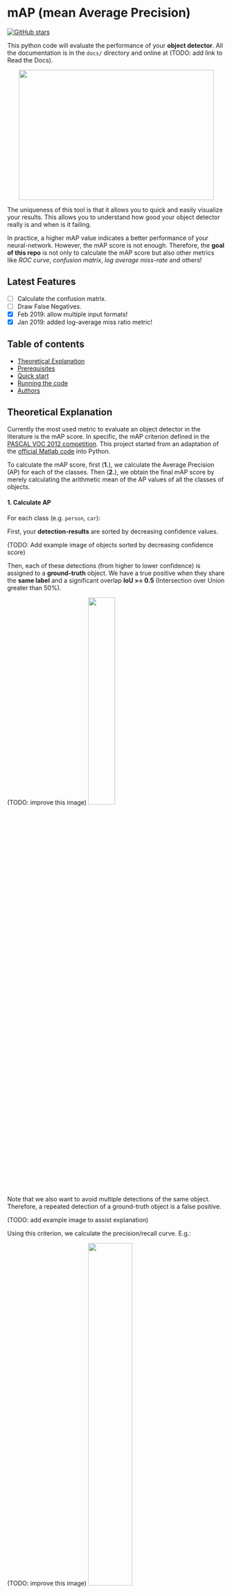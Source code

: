 # mAP (mean Average Precision)

[![GitHub stars](https://img.shields.io/github/stars/Cartucho/mAP.svg?style=social&label=Stars)](https://github.com/Cartucho/mAP)

This python code will evaluate the performance of your **object detector**. All the documentation is in the `docs/` directory and online at (TODO: add link to Read the Docs).

<p align="center">
  <img src="https://user-images.githubusercontent.com/15831541/37559643-6738bcc8-2a21-11e8-8a07-ed836f19c5d9.gif" width="450" height="300" />
</p>

The uniqueness of this tool is that it allows you to quick and easily visualize your results. This allows you to understand how good your object detector really is and when is it failing.

In practice, a higher mAP value indicates a better performance of your neural-network. However, the mAP score is not enough. Therefore, the **goal of this repo** is not only to calculate the mAP score but also other metrics like *ROC curve*, *confusion matrix*, *log average miss-rate* and others!

## Latest Features

- [ ] Calculate the confusion matrix.
- [ ] Draw False Negatives.
- [x] Feb 2019: allow multiple input formats!
- [x] Jan 2019: added log-average miss ratio metric!

## Table of contents

- [Theoretical Explanation](#theoretical-explanation)
- [Prerequisites](#prerequisites)
- [Quick start](#quick-start)
- [Running the code](#running-the-code)
- [Authors](#authors)

## Theoretical Explanation
Currently the most used metric to evaluate an object detector in the literature is the mAP score. In specific, the mAP criterion defined in the [PASCAL VOC 2012 competition](http://host.robots.ox.ac.uk/pascal/VOC/voc2012/). This project started from an adaptation of the [official Matlab code](http://host.robots.ox.ac.uk/pascal/VOC/voc2012/#devkit) into Python.

To calculate the mAP score, first (**1.**), we calculate the Average Precision (AP) for each of the classes. Then (**2.**), we obtain the final mAP score by merely calculating the arithmetic mean of the AP values of all the classes of objects.

#### 1. Calculate AP

For each class (e.g. `person`, `car`):

First, your **detection-results** are sorted by decreasing confidence values.

(TODO: Add example image of objects sorted by decreasing confidence score)

Then, each of these detections (from higher to lower confidence) is assigned to a **ground-truth** object. We have a true positive when they share the **same label** and a significant overlap **IoU >= 0.5** (Intersection over Union greater than 50%).

(TODO: improve this image)
<img src="https://user-images.githubusercontent.com/15831541/37725175-45b9e1a6-2d2a-11e8-8c15-2fb4d716ca9a.png" width="35%" height="35%" />

Note that we also want to avoid multiple detections of the same object. Therefore, a repeated detection of a ground-truth object is a false positive.

(TODO: add example image to assist explanation)

Using this criterion, we calculate the precision/recall curve. E.g.:

(TODO: improve this image)
<img src="https://user-images.githubusercontent.com/15831541/43008995-64dd53ce-8c34-11e8-8a2c-4567b1311910.png" width="45%" height="45%" />

Then we compute a version of the measured precision/recall curve with **precision monotonically decreasing** (shown in light red), by setting the precision for recall `r` to the maximum precision obtained for any recall `r' > r`.

Finally, we compute the AP as the **area under this curve** (shown in light blue) by numerical integration.
No approximation is involved since the curve is piecewise constant.

#### 2. Calculate mAP

We calculate the mean of all the AP's, resulting in an mAP value from 0 to 100%. E.g:

<img src="https://user-images.githubusercontent.com/15831541/38933241-5f9556ae-4310-11e8-9d47-cb205f9b103b.png"/>

<img src="https://user-images.githubusercontent.com/15831541/38933180-366b6fca-4310-11e8-99b9-17ad4b159b86.png" />

## Prerequisites

You need to install:
- [Python](https://www.python.org/downloads/)

Optional:
- **plot** the results by [installing Matplotlib](https://matplotlib.org/users/installing.html) - Linux, macOS and Windows:
    1. `python -mpip install -U pip`
    2.  `python -mpip install -U matplotlib`
-  show **animation** by installing [OpenCV](https://www.opencv.org/):
    1. `python -mpip install -U pip`
    2. `python -mpip install -U opencv-python`

TODO: add a quick way to install everything and add tqdm and numpy

## Quick-start

(TODO: add a release version)
To start using the mAP you need to clone the repo:

```
git clone https://github.com/Cartucho/mAP
```

## Running the code

We made this code as flexible as possible for you, so for running the code it really depends on the object detector that you are using.
Please select the object detector that you are using from one of the following options:

<details>
  <summary><b>AlexeyAB/darknet</b></summary>
  <p><br>Step-by-step:</p>
  <ol>
    <li>Edit the file <code>class.names</code> in the directory <code>mAP/input/</code> to your own set of classes (one per line)</li>
    <li>Create the <code>ground-truth</code> files (explained below)</li>
    <li>Copy the <code>ground-truth</code> files (one per image) to the directory <code>mAP/input/ground-truth/</code></li>
    <li>Create the <code>results.txt</code> file (explained below)</li>
    <li>Copy the <code>resuts.txt</code> file to the directory <code>mAP/input/detection-results/</code></li>
    <li>(optional) Copy the relevant images to the directory <code>mAP/input/images-optional/</code></li>
    <li>Run the code: <code>python main.py</code></li>
  </ol>
  <h5>2. Create the ground-truth files</h5>
  <p>The AlexeyAB's training/test files are already in the YOLO format (one of the formats that we support). So you can just jump to step 3. Additionally, if you need to label a new set of pictures in the YOLO format you can use this tool in Python: <a href="https://github.com/Cartucho/OpenLabeling">OpenLabeling</a>.</p>
  <h5>4. Create the results.txt file</h5>
  <p>As explained in the AlexeyAB repo's README you can run the detector on a set of images and save the detection-results to a single <code>result.txt</code> file. An example is shown below:</p>
  <pre>
    <code>
    # Example: forward all images in data/train.txt using yolov3 coco and output to the file result.txt
    darknet.exe detector test cfg/coco.data yolov3.cfg yolov3.weights -dont_show -ext_output &lt; data/train.txt &gt; result.txt
    </code>
  </pre>
</details>
<details>
  <summary><b>Darkflow</b></summary>
  <p><br>Step-by-step:</p>
  <ol>
    <li>Create the <code>ground-truth</code> files (explained below)</li>
    <li>Copy the <code>ground-truth</code> files (one per image) to the directory <code>mAP/input/ground-truth/</code></li>
    <li>Create the <code>detection-results</code> JSON files (explained below)</li>
    <li>Copy the JSON files (one per image) to the directory <code>mAP/input/detection-results/</code></li>
    <li>(optional) Copy the relevant images to the directory <code>mAP/input/images-optional/</code></li>
    <li>Run the code: <code>python main.py</code></li>
  </ol>
  <h5>1. Create the ground-truth files</h5>
  <p>The Darkflow training/test files are already in the PASCAL VOC format (one of the formats that we support). So you can just jump to step 2. Additionally, if you need to label a new set of pictures in the PASCAL VOC format you can use this tool in Python: <a href="https://github.com/Cartucho/OpenLabeling">OpenLabeling</a>.</p>
  <h5>3. Create the detection-results JSON files</h5>
  <p>As explained in the Darkflow repo's README you can run the detector on a set of images and save the detection-results to multiple JSON files (one of the formats that we support). So you can just jump to step 4 after running a command like:</p>
  <pre>
    <code>
    # Example: forward all images in sample_img/ using tiny yolo and JSON output
    flow --imgdir sample_img/ --model cfg/tiny-yolo.cfg --load bin/tiny-yolo.weights --json
    </code>
  </pre>
</details>
<details>
  <summary><b>PASCAL VOC</b></summary>
  <p><br>Step-by-step:</p>
  <ol>
    <li>Create the <code>ground-truth</code> files (explained below)</li>
    <li>Copy the <code>ground-truth</code> files (one per image) to the directory <code>mAP/input/ground-truth/</code></li>
    <li>Create the <code>detection-results</code> files (explained below)</li>
    <li>Copy the <code>detection-results</code> files (one per image) to the directory <code>mAP/input/detection-results/</code></li>
    <li>(optional) Copy the relevant images to the directory <code>mAP/input/images-optional/</code></li>
    <li>Run the code: <code>python main.py</code></li>
  </ol>
  <p>To run the code you must have one (1) <code>ground-truth</code> and one (1) <code>detection-results</code> file for each picture. These files must all have the same basename when without the extension (<code>.jpg</code>, <code>.txt</code>). For example <code>ground-truth/image_1.txt</code>, <code>detection-results/image_1.txt</code>, <code>image-optional/image_1.jpg</code> all share the same basename <code>image_1</code>.</p>
  <h5>1. Create the ground-truth files</h5>
  <p>The PASCAL VOC format is one of the formats that we support. So you can just jump to step 2. Additionally, if you need to label a new set of pictures in the PASCAL VOC format you can use this tool in Python: <a href="https://github.com/Cartucho/OpenLabeling">OpenLabeling</a>.</p>
  <h5>3. Create the detection-results files</h5>
  <p>The <code>detection-results</code> files can also be in the PASCAL VOC format.</p>
</details>
<details>
  <summary><b>pjreddie/darknet</b></summary>
  <p><br>Step-by-step:</p>
  <ol>
    <li>Edit the file <code>class.names</code> in the directory <code>mAP/input/</code> to your own set of classes (one per line)</li>
    <li>Create the <code>ground-truth</code> files (explained below)</li>
    <li>Copy the <code>ground-truth</code> files (one per image) to the directory <code>mAP/input/ground-truth/</code></li>
    <li>Create the <code>detection-results</code> files (explained below)</li>
    <li>Copy the <code>detection-results</code> files (one per image) to the directory <code>mAP/input/detection-results/</code></li>
    <li>(optional) Copy the relevant images to the directory <code>mAP/input/images-optional/</code></li>
    <li>Run the code: <code>python main.py</code></li>
  </ol>
  <h5>2. Create the ground-truth files</h5>
  <p>The pjreddie's training/test files are already in the YOLO format (one of the formats that we support). So you can just jump to step 3. Additionally, if you need to label a new set of pictures in the YOLO format you can use this tool in Python: <a href="https://github.com/Cartucho/OpenLabeling">OpenLabeling</a>.</p>
  <h5>4. Create the detection-results files</h5>
  <p>To store the <code>detection-results</code> files just copy the file <code>save_darknet_detection_results.py</code> in the directory <code>mAP/scripts/create_input_files/</code> to the <code>pjreddie/darknet/python</code> directory.</p>
  <p>Then just run that script inside the <code>pjreddie/darknet</code> directory:</p>
  <pre>
    <code>
    # Example: forward all images in data/image_folder/ using YOLOv2_VOC (you can also specify the --output folder, by default it will be darknet/results/)
    python python/save_darknet_detection_results.py --cfg 'cfg/yolov2-voc.cfg' --weights 'yolov2-voc.weights' --data 'cfg/voc.data' --input_dir data/image_folder
    </code>
  </pre>
</details>
<details>
  <summary><b>TODO: keras-yolo3</b></summary>
  <p>TODO If there is any keras-yolo3 user out there please open an issue and we will add this format! (:</p>
</details>
<details>
  <p><br>Step-by-step:</p>
  <ol>
    <li>Edit the file <code>class.names</code> in the directory <code>mAP/input/</code> to your own set of classes (one per line)</li>
    <li>Create the <code>ground-truth</code> files (explained below)</li>
    <li>Copy the <code>ground-truth</code> files (one per image) to the directory <code>mAP/input/ground-truth/</code></li>
    <li>Create the <code>detection-results</code> files (explained below)</li>
    <li>Copy the <code>detection-results</code> files (one per image) to the directory <code>mAP/input/detection-results/</code></li>
    <li>(optional) Copy the relevant images to the directory <code>mAP/input/images-optional/</code></li>
    <li>Run the code: <code>python main.py</code></li>
  </ol>
  <summary><b>other</b></summary>
  <p>To run the code you must have one (1) <code>ground-truth</code> and one (1) <code>detection-results</code> file for each picture. These files must all have the same basename when without the extension (<code>.jpg</code>, <code>.txt</code>). For example <code>ground-truth/image_1.txt</code>, <code>detection-results/image_1.txt</code>, <code>image-optional/image_1.jpg</code> all share the same basename <code>image_1</code>.</p>
  <p>The <code>ground-truth</code> and the <code>detection-results</code> files can be in multiple formats. Here we will explain one of them, the YOLO format, in detail. In the YOLO format, inside each <code>.txt</code> file there is one line for each object in an image.</p>
  <h5>2. Create the ground-truth files</h5>
  <p>Darknet YOLO wants a .txt file for each image with a line for each ground-truth object in the image that looks like:</p>
  <pre><code>&lt;class_index&gt; &lt;x_center&gt; &lt;y_center&gt; &lt;width&gt; &lt;height&gt;</code></pre>
  <p>, where <code>&lt;class_index&gt;</code> corresponds to index of the object's class from <code>0</code> to <code>#classes - 1</code> (remember that you first need to edit the file <code>input/class.names</code> to your own set of classes). The other values  <code>&lt;x_center&gt; &lt;y_center&gt; &lt;width&gt; &lt;height&gt;</code> correspond to the bounding box of each object. These dimensions are calculated relatively to the width and height of the image, so note that the values can range between 0 and 1.0. Also note that <code>&lt;x_center&gt; &lt;y_center&gt;</code> are the center of the bounding-box and not the top-left corner.</p>
  <p>If you need a tool to create the ground-truth you can use <a href="https://github.com/Cartucho/OpenLabeling">OpenLabeling</a>.</p>
  <p>E.g. <code>ground-truth/image_1.txt</code>:</p>
  <pre><code>
  19 0.504222905636 0.575432434082 0.376204467773 0.267504302979
  0  0.402410387993 0.424330688477 0.386157307943 0.353413604736
  1  0.413456357572 0.575212434082 0.376204467773 0.313203102979</code></pre>
  <h5>4. Create the detection-results files</h5>
  <p>The <code>detection-results</code> files have 1 (one) additional parameter when compared to the <code>ground-truth</code> files: the <code>&lt;confidence&gt;</code> score. This value represents the confidence score for each of the detected objects, so note that the values can range between 0 and 1.0.</p>
  <pre><code>&lt;class-index&gt; &lt;confidence&gt; &lt;x_center&gt; &lt;y_center&gt; &lt;width&gt; &lt;height&gt;</code></pre>
  <p>E.g. <code>detection-results/image_1.txt</code>:</p>
  <pre>
    <code>
      14 0.872790455818 0.325253814697 0.490553100586 0.421687042236 0.819358723958
      14 0.869335949421 0.499317230225 0.532302449544 0.2415572052 0.636518513997</code></pre>
</details>

## Authors:
* **João Cartucho** - Please give me your feedback via GitHub issues.

    Feel free to contribute

    [![GitHub contributors](https://img.shields.io/github/contributors/Cartucho/mAP.svg)](https://github.com/Cartucho/mAP/graphs/contributors)
